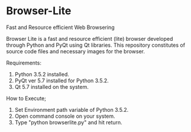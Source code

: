 # Browser-Lite
Fast and Resource efficient Web Browsering

Browser Lite is a fast and resource efficient (lite) browser developed through Python and PyQt using Qt libraries.
This repository constitutes of source code files and necessary images for the browser.

Requirements:
1. Python 3.5.2 installed.
2. PyQt ver 5.7 installed for Python 3.5.2.
3. Qt 5.7 installed on the system.

How to Execute;
1. Set Environment path variable of Python 3.5.2.
2. Open command console on your system.
3. Type "python browserlite.py" and hit return.
